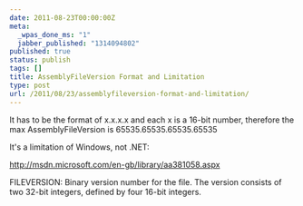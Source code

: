 ```yaml
---
date: 2011-08-23T00:00:00Z
meta:
  _wpas_done_ms: "1"
  jabber_published: "1314094802"
published: true
status: publish
tags: []
title: AssemblyFileVersion Format and Limitation
type: post
url: /2011/08/23/assemblyfileversion-format-and-limitation/
---
```


It has to be the format of x.x.x.x and each x is a 16-bit number, therefore the max AssemblyFileVersion is 65535.65535.65535.65535

It's a limitation of Windows, not .NET:

<a href="http://msdn.microsoft.com/en-gb/library/aa381058.aspx">http://msdn.microsoft.com/en-gb/library/aa381058.aspx</a>

FILEVERSION: Binary version number for the file. The version consists of two 32-bit integers, defined by four 16-bit integers.
